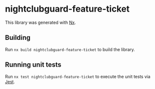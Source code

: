 # nightclubguard-feature-ticket

This library was generated with [Nx](https://nx.dev).

## Building

Run `nx build nightclubguard-feature-ticket` to build the library.

## Running unit tests

Run `nx test nightclubguard-feature-ticket` to execute the unit tests via [Jest](https://jestjs.io).
